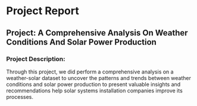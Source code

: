 # Project Report

## Project: A Comprehensive Analysis On Weather Conditions And  Solar Power Production
### Project Description:
Through this project, we did perform a comprehensive analysis on a weather-solar dataset to uncover the patterns and trends between weather conditions and solar power production to present valuable insights and recommendations help solar systems installation companies improve its processes.

